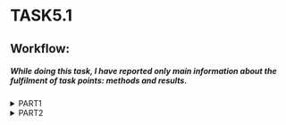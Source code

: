 
# TASK5.1
## Workflow:

##### While doing this task, I have reported only main information about the fulfilment of task points: methods and results.
<details>
<summary> PART1 </summary>
<br>
  
  
1)  To log in as root, executed next:
  
`sudo su`

  
2) `passwd` command used for managing  users' passwords (changing, deleting, setting expiration date and status-check). The command works with the following system files:

/etc/passwd - user accounts information    
/etc/shadow - secure user accounts information
/etc/pam.d/passwd - PAM configuration for passwd

  
3) To determine users in host system could be used next commands:

`cat /etc/passwd` or `less` - shows *passwd* file which contain users name, password (stored in *shadow*), UID,  GID, GECOS (full user name), home dir, login shell
`getent passwd` - also show *passwd* content
`last -a` and `lastlog` - show users and their last login

Commads, also used to determine users and information about them:
`w`
`who`
`finger`

  
![Screen1](https://github.com/wrldwde/DevOps_online_Kharkiv_2021Q4/blob/main/m5/task5.1/screenshots/Screenshot_1.png)

  
4) User personal information changed with following command:
  
`chfn` - changing personal information, displayed by `finger` command, as example

  
![Screen2](https://github.com/wrldwde/DevOps_online_Kharkiv_2021Q4/blob/main/m5/task5.1/screenshots/Screenshot_2.png)


5)Both `man` and `info` commands are used as follows:

`man 'command'` and `info 'command'`

Examples:

`finger -l wrldwde` - Produces a multi-line format displaying all of the information described for the -s option as well as the user's home directory, home phone number, login shell, mail status, and the contents of the files “.plan”, “.project”, “.pgpkey” and “.forward” from the user's home directory.

`finger -p wrldwde` - Prevents the -l option of finger from displaying the contents of the“.plan”, “.project” and “.pgpkey” files.

`w -i` - Display IP address instead of hostname for from field.

`w wrldwde` - Display IP address instead of hostname for from field.

  
5) `more`  is  a filter for paging through text one screenful at a time. `less` provides `more` emulation plus extensive enhancements.

Unlike `more`, `less` provides reading files without clogging a terminal.


![Screen3](https://github.com/wrldwde/DevOps_online_Kharkiv_2021Q4/blob/main/m5/task5.1/screenshots/Screenshot_3.png)


7)Added plans to ~/.plan for *wrldwde* user, executed `finger wrldwde` to make sure in changes.


![Screen4](https://github.com/wrldwde/DevOps_online_Kharkiv_2021Q4/blob/main/m5/task5.1/screenshots/Screenshot_4.png)


8) Next command executed to list the contents of the home dir:
`ls -alh --group-directories-first`


![Screen5](https://github.com/wrldwde/DevOps_online_Kharkiv_2021Q4/blob/main/m5/task5.1/screenshots/Screenshot_5.png)



</details>

<details>
<summary>PART2</summary>
<br>


1) Executed following command to show *wrldwde* home tree where files have .png file format with the second nesting level:

`tree -L 2 -P '*.png' `(or execute something like `tree -P '*.png' --prune` to show all .png files without non-request directories)


![Screen6](https://github.com/wrldwde/DevOps_online_Kharkiv_2021Q4/blob/main/m5/task5.1/screenshots/Screenshot_6.png)


2)Command `file` could be used to determine file type.

`file .bashrc`
`file Изображения/Снимок\ экрана\ от\ 2021-12-13\ 23-56-43.png `
`file DevOps_online_Kharkiv_2021Q4/DevOps_online_Kharkiv_2021Q4/m4/task4.1/readme.md`


![Screen7](https://github.com/wrldwde/DevOps_online_Kharkiv_2021Q4/blob/main/m5/task5.1/screenshots/Screenshot_7.png)


3)Relative and absolute paths to go back to my home dir looks like:

Relative
`cd` or `cd ~` or `cd  $home`

Absolute
`cd /home/wrldwde`


  
4)`ls` command executing example was demostrated on Part 1 point 8. *-a* option show all files and directories including starting with '.'. *-l* option show files and dirs as a list.


  
5)Following commands have been executed for this point:

`mkdir task5.1_subdir`
`tree -dL 1 > task5.1_subdir/drinfo.txt`
`cat task5.1_subdir/drinfo.txt `
`cat task5.1_subdir/drinfo.txt `
`cp task5.1_subdir/drinfo.txt  /home/wrldwde/dirinfo_abs.txt`
`rm -rI task5.1_subdir/`
`rm dirinfo_rel.txt dirinfo_abs.txt `


![Screen8](https://github.com/wrldwde/DevOps_online_Kharkiv_2021Q4/blob/main/m5/task5.1/screenshots/Screenshot_8.png)


  
6) Following commands have been executed for this point:

`mkdir test` 
`cp .bash_history test/labwork2`
`cd test`
`ln -P labwork2 hardlink`
`ln -s labwork2 softlink`
`less softlink`
`less labwork2`
`mv hardlink hard_link_labwork2 && mv softlink symb_link_labwork2`
`rm labwork2`
`less hard_link_labwork2`
`less symb_link_labwork2`


![Screen9](https://github.com/wrldwde/DevOps_online_Kharkiv_2021Q4/blob/main/m5/task5.1/screenshots/Screenshot_9.png)


![Screen10](https://github.com/wrldwde/DevOps_online_Kharkiv_2021Q4/blob/main/m5/task5.1/screenshots/Screenshot_10.png)


About hard and soft links,  soft links (or symbolic) contain the address of the desired file on your filesystem. When you try to open such a link, the target file or folder is opened. Its main difference from hard links is that when the target file is deleted, the link will remain, but it will point to nowhere, since the file actually no longer exists. They can refer to files and directories, they can refer to other disk partitions and contain only the file name, not its contents. 
Hardlink is implemented at a lower level in the file system. The file is located only in a certain place on the hard disk. But this location can be referenced by multiple links from the filesystem. Each of the links is a separate file, but they lead to one section of the hard drive. They work only within the same file system, they cannot refer to directories, and you can also move and rename and even delete a file without harming the link. 


  
7) Followin `locate` command have been executed to find 'squid' and 'traceroute' sequences:

`locate -A squid`
`locate -A traceroute`


![Screen11](https://github.com/wrldwde/DevOps_online_Kharkiv_2021Q4/blob/main/m5/task5.1/screenshots/Screenshot_11.png)


  
8)To determine partitions in system could be used `df` command:

`df -Th`


![Screen12](https://github.com/wrldwde/DevOps_online_Kharkiv_2021Q4/blob/main/m5/task5.1/screenshots/Screenshot_12.png)


  
9) To count lines containing "sudo*" sequence in *.bash_history* file we can use next command:

`grep -c "sudo*" .bash_history`


![Screen13](https://github.com/wrldwde/DevOps_online_Kharkiv_2021Q4/blob/main/m5/task5.1/screenshots/Screenshot_13.png)


  
10)To find all files in */etc/* dir, we can use following command:

`cd /etc/`
`sudo find -type f -name "*host*"`


![Screen14](https://github.com/wrldwde/DevOps_online_Kharkiv_2021Q4/blob/main/m5/task5.1/screenshots/Screenshot_14.png)


11)Following command has been executed for this point:

`ls -al | grep "ss"`


![Screen15](https://github.com/wrldwde/DevOps_online_Kharkiv_2021Q4/blob/main/m5/task5.1/screenshots/Screenshot_15.png)


12)To organize a scree-by-screen print of the contents of */etc* dir has been executed following:

`ls -alh | less`


![Screen16](https://github.com/wrldwde/DevOps_online_Kharkiv_2021Q4/blob/main/m5/task5.1/screenshots/Screenshot_16.png)


13)One of the basic features of  LinuxOS is that it abstracts the handling of devices. All hardware devices look like regular files. Every device in the system is represented by a device special file, located in /dev/ directory. 
Linux supports three types of hardware device: character, block and network. Character devices are read and written directly without buffering (stream R-W).Block devices can only be written to and read from in multiples of the block size, typically 512 or 1024 bytes.  Network devices are accessed via the BSD socket interface.


![Screen17](https://github.com/wrldwde/DevOps_online_Kharkiv_2021Q4/blob/main/m5/task5.1/screenshots/Screenshot_17.png)


14)There are 7 types of file in Linux:
Regular files, denoted with "-", are ordinary files on a system that contains programs, texts, or data. 
Directory files, denoted with "d", the sole job of directory files is to store the other regular files, directory files, and special files and their related information.
Block files, denoted with "b", block files act as a direct interface to block devices hence they are also called block devices.
Character files, denoted with "c", provide a serial stream of input or output and provide direct access to hardware devices.
Pipe files, denoted with "p", sends data from one process to another so that the receiving process reads the data first-in-first-out manner.
Symbol links files, denoted with "l", is a type of file in Linux which points to another file or a folder on your device.
Socket files, denoted with "s", is a special file that is used to pass information between applications and enables the communication between two processes. 

We can filter `ls` output with denoting by following commands, using `grep`:

`ls -la | grep ^-`
`ls -la | grep ^d`
`ls -la | grep ^b`
`ls -la | grep ^c`
`ls -la | grep ^p`
`ls -la | grep ^l`
`ls -la | grep ^s`

We can use `file` command to check the file type:

`file /dev/sda`
`file /dev/zfs`


![Screen18](https://github.com/wrldwde/DevOps_online_Kharkiv_2021Q4/blob/main/m5/task5.1/screenshots/Screenshot_18.png)


15)To see last 5 used directories in etc/ used following command:

`ls -ltr | tail -n 5`


![Screen19](https://github.com/wrldwde/DevOps_online_Kharkiv_2021Q4/blob/main/m5/task5.1/screenshots/Screenshot_19.png)


</details>






[//]: #
[git-repo-url]: <https://github.com/wrldwde/DevOps_online_Kharkiv_2021Q4>



